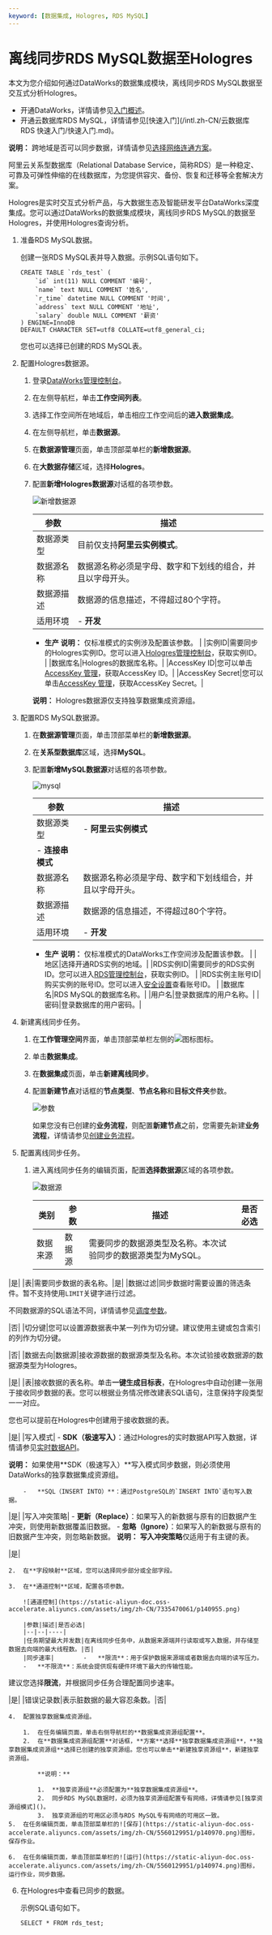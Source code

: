 ```yaml
---
keyword: [数据集成, Hologres, RDS MySQL]
---
```


# 离线同步RDS MySQL数据至Hologres

本文为您介绍如何通过DataWorks的数据集成模块，离线同步RDS MySQL数据至交互式分析Hologres。

-   开通DataWorks，详情请参见[入门概述]()。
-   开通云数据库RDS MySQL，详情请参见[快速入门](/intl.zh-CN/云数据库 RDS 快速入门/快速入门.md)。

**说明：** 跨地域是否可以同步数据，详情请参见[选择网络连通方案]()。

阿里云关系型数据库（Relational Database Service，简称RDS）是一种稳定、可靠及可弹性伸缩的在线数据库，为您提供容灾、备份、恢复和迁移等全套解决方案。

Hologres是实时交互式分析产品，与大数据生态及智能研发平台DataWorks深度集成。您可以通过DataWorks的数据集成模块，离线同步RDS MySQL的数据至Hologres，并使用Hologres查询分析。

1.  准备RDS MySQL数据。

    创建一张RDS MySQL表并导入数据。示例SQL语句如下。

    ```
    CREATE TABLE `rds_test` (
        `id` int(11) NULL COMMENT '编号',
        `name` text NULL COMMENT '姓名',
        `r_time` datetime NULL COMMENT '时间',
        `address` text NULL COMMENT '地址',
        `salary` double NULL COMMENT '薪资'
    ) ENGINE=InnoDB
    DEFAULT CHARACTER SET=utf8 COLLATE=utf8_general_ci;
    ```

    您也可以选择已创建的RDS MySQL表。

2.  配置Hologres数据源。

    1.  登录[DataWorks管理控制台](https://workbench.data.aliyun.com/console?#/)。

    2.  在左侧导航栏，单击**工作空间列表**。

    3.  选择工作空间所在地域后，单击相应工作空间后的**进入数据集成**。

    4.  在左侧导航栏，单击**数据源**。

    5.  在**数据源管理**页面，单击顶部菜单栏的**新增数据源**。

    6.  在**大数据存储**区域，选择**Hologres**。

    7.  配置**新增Hologres数据源**对话框的各项参数。

        ![新增数据源](https://static-aliyun-doc.oss-accelerate.aliyuncs.com/assets/img/zh-CN/1096705061/p139621.png)

        |参数|描述|
        |--|--|
        |数据源类型|目前仅支持**阿里云实例模式**。|
        |数据源名称|数据源名称必须是字母、数字和下划线的组合，并且以字母开头。|
        |数据源描述|数据源的信息描述，不得超过80个字符。|
        |适用环境|        -   **开发**
        -   **生产**
**说明：** 仅标准模式的实例涉及配置该参数。 |
        |实例ID|需要同步的Hologres实例ID。您可以进入[Hologres管理控制台](https://hologram.console.aliyun.com/#/instance)，获取实例ID。 |
        |数据库名|Hologres的数据库名称。|
        |AccessKey ID|您可以单击[AccessKey 管理](https://usercenter.console.aliyun.com/?spm=5176.2020520153.nav-right.dak.3bcf415dCWGUBj#/manage/ak)，获取AccessKey ID。|
        |AccessKey Secret|您可以单击[AccessKey 管理](https://usercenter.console.aliyun.com/?spm=5176.2020520153.nav-right.dak.3bcf415dCWGUBj#/manage/ak)，获取AccessKey Secret。|

        **说明：** Hologres数据源仅支持独享数据集成资源组。

3.  配置RDS MySQL数据源。

    1.  在**数据源管理**页面，单击顶部菜单栏的**新增数据源**。

    2.  在**关系型数据库**区域，选择**MySQL**。

    3.  配置**新增MySQL数据源**对话框的各项参数。

        ![mysql](https://static-aliyun-doc.oss-accelerate.aliyuncs.com/assets/img/zh-CN/4560129951/p161226.png)

        |参数|描述|
        |--|--|
        |数据源类型|        -   **阿里云实例模式**
        -   **连接串模式** |
        |数据源名称|数据源名称必须是字母、数字和下划线组合，并且以字母开头。|
        |数据源描述|数据源的信息描述，不得超过80个字符。|
        |适用环境|        -   **开发**
        -   **生产**
**说明：** 仅标准模式的DataWorks工作空间涉及配置该参数。 |
        |地区|选择开通RDS实例的地域。|
        |RDS实例ID|需要同步的RDS实例ID。您可以进入[RDS管理控制台](https://rdsnext.console.aliyun.com/#/rdsList/cn-shanghai/basic/)，获取实例ID。 |
        |RDS实例主账号ID|购买实例的账号ID。您可以进入[安全设置](https://account.console.aliyun.com/?spm=a1z3jh.11711356.0.0.72765dbadasqzc#/secure)查看账号ID。 |
        |数据库名|RDS MySQL的数据库名称。|
        |用户名|登录数据库的用户名称。|
        |密码|登录数据库的用户密码。|

4.  新建离线同步任务。

    1.  在**工作管理空间**界面，单击顶部菜单栏左侧的![图标](https://static-aliyun-doc.oss-accelerate.aliyuncs.com/assets/img/zh-CN/4560129951/p139848.png)图标。

    2.  单击**数据集成**。

    3.  在**数据集成**页面，单击**新建离线同步**。

    4.  配置**新建节点**对话框的**节点类型**、**节点名称**和**目标文件夹**参数。

        ![参数](https://static-aliyun-doc.oss-accelerate.aliyuncs.com/assets/img/zh-CN/4560129951/p139854.png)

        如果您没有已创建的**业务流程**，则配置**新建节点**之前，您需要先新建**业务流程**，详情请参见[创建业务流程]()。

5.  配置离线同步任务。

    1.  进入离线同步任务的编辑页面，配置**选择数据源**区域的各项参数。

        ![数据源](https://static-aliyun-doc.oss-accelerate.aliyuncs.com/assets/img/zh-CN/4560129951/p140870.png)

        |类别|参数|描述|是否必选|
        |--|--|--|----|
        |数据来源|数据源|需要同步的数据源类型及名称。本次试验同步的数据源类型为MySQL。

|是|
        |表|需要同步数据的表名称。|是|
        |数据过滤|同步数据时需要设置的筛选条件。暂不支持使用`LIMIT`关键字进行过滤。

不同数据源的SQL语法不同，详情请参见[调度参数]()。

|否|
        |切分键|您可以设置源数据表中某一列作为切分键。建议使用主键或包含索引的列作为切分键。

|否|
        |数据去向|数据源|接收源数据的数据源类型及名称。本次试验接收数据源的数据源类型为Hologres。

|是|
        |表|接收数据的表名称。单击**一键生成目标表**，在Hologres中自动创建一张用于接收同步数据的表。您可以根据业务情况修改建表SQL语句，注意保持字段类型一一对应。

您也可以提前在Hologres中创建用于接收数据的表。

|是|
        |写入模式|        -   **SDK（极速写入）**：通过Hologres的实时数据API写入数据，详情请参见[实时数据API](/intl.zh-CN/数据接入/实时写入/实时计算Flink版/Blink独享集群（原产品线）/实时数据API.md)。

**说明：** 如果使用**SDK（极速写入）**写入模式同步数据，则必须使用DataWorks的独享数据集成资源组。

        -   **SQL（INSERT INTO）**：通过PostgreSQL的`INSERT INTO`语句写入数据。
|是|
        |写入冲突策略|        -   **更新（Replace）**：如果写入的新数据与原有的旧数据产生冲突，则使用新数据覆盖旧数据。
        -   **忽略（Ignore）**：如果写入的新数据与原有的旧数据产生冲突，则忽略新数据。
**说明：** **写入冲突策略**仅适用于有主键的表。

|是|

    2.  在**字段映射**区域，您可以选择同步部分或全部字段。

    3.  在**通道控制**区域，配置各项参数。

        ![通道控制](https://static-aliyun-doc.oss-accelerate.aliyuncs.com/assets/img/zh-CN/7335470061/p140955.png)

        |参数|描述|是否必选|
        |--|--|----|
        |任务期望最大并发数|在离线同步任务中，从数据来源端并行读取或写入数据，并存储至数据去向端的最大线程数。|否|
        |同步速率|        -   **限流**：用于保护数据来源端或者数据去向端的读写压力。
        -   **不限流**：系统会提供现有硬件环境下最大的传输性能。
建议您选择**限流**，并根据同步任务合理配置同步速率。

|是|
        |错误记录数|表示脏数据的最大容忍条数。|否|

    4.  配置独享数据集成资源组。

        1.  在任务编辑页面，单击右侧导航栏的**数据集成资源组配置**。
        2.  在**数据集成资源组配置**对话框，**方案**选择**独享数据集成资源组**，**独享数据集成资源组**选择已创建的独享资源组。您也可以单击**新建独享资源组**，新建独享资源组。

            **说明：**

            1.  **独享资源组**必须配置为**独享数据集成资源组**。
            2.  同步RDS MySQL数据时，必须为独享资源组配置专有网络，详情请参见[独享资源组模式]()。
            3.  独享资源组的可用区必须与RDS MySQL专有网络的可用区一致。
    5.  在任务编辑页面，单击顶部菜单栏的![保存](https://static-aliyun-doc.oss-accelerate.aliyuncs.com/assets/img/zh-CN/5560129951/p140970.png)图标，保存作业。

    6.  在任务编辑页面，单击顶部菜单栏的![运行](https://static-aliyun-doc.oss-accelerate.aliyuncs.com/assets/img/zh-CN/5560129951/p140974.png)图标，运行作业，同步数据。

6.  在Hologres中查看已同步的数据。

    示例SQL语句如下。

    ```
    SELECT * FROM rds_test;
    ```


